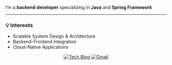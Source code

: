 I’m a **backend developer** specializing in **Java** and **Spring Framework**

---

### 💡 Interests  
- Scalable System Design & Architecture  
- Backend-Frontend Integration  
- Cloud-Native Applications  


<div align="center">

[![Tech Blog](https://img.shields.io/badge/Tech%20Blog-000?style=for-the-badge&logo=github&logoColor=white)](https://sungwonjeong.github.io/)  [![Gmail](https://img.shields.io/badge/Gmail-EA4335?style=for-the-badge&logo=gmail&logoColor=white)](mailto:aogn07@gmail.com)

</div>
